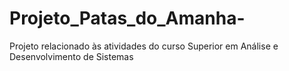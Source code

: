 # Projeto_Patas_do_Amanha-
Projeto relacionado às atividades do curso Superior em Análise e Desenvolvimento de Sistemas
